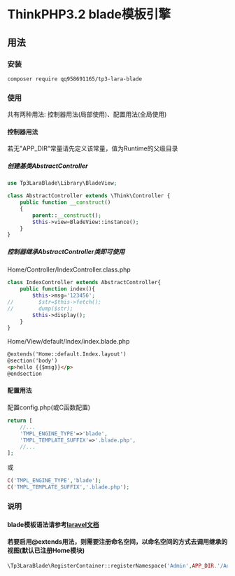 # ThinkPHP3.2 blade模板引擎

## 用法
### 安装
```shell
composer require qq958691165/tp3-lara-blade
```

### 使用
共有两种用法: 控制器用法(局部使用)、配置用法(全局使用)
#### 控制器用法
若无"APP_DIR"常量请先定义该常量，值为Runtime的父级目录

##### 创建基类AbstractController
```php
use Tp3LaraBlade\Library\BladeView;

class AbstractController extends \Think\Controller {
    public function __construct()
    {
        parent::__construct();
        $this->view=BladeView::instance();
    }
}
```

##### 控制器继承AbstractController类即可使用
Home/Controller/IndexController.class.php
```php
class IndexController extends AbstractController{
    public function index(){
        $this->msg='123456';
//        $str=$this->fetch();
//        dump($str);
        $this->display();
    }
}
```

Home/View/default/Index/index.blade.php
```html
@extends('Home::default.Index.layout')
@section('body')
<p>hello {{$msg}}</p>
@endsection
```

#### 配置用法
配置config.php(或C函数配置)
```php
return [
    //...
    'TMPL_ENGINE_TYPE'=>'blade',
    'TMPL_TEMPLATE_SUFFIX'=>'.blade.php',
    //...
];
```
或
```php
C('TMPL_ENGINE_TYPE','blade');
C('TMPL_TEMPLATE_SUFFIX','.blade.php');
```

### 说明
#### blade模板语法请参考[laravel文档](https://learnku.com/docs/laravel/5.8/blade/3902)

#### 若要启用@extends用法，则需要注册命名空间，以命名空间的方式去调用继承的视图(默认已注册Home模块)
```php
\Tp3LaraBlade\RegisterContainer::registerNamespace('Admin',APP_DIR.'/Admin/View');
```
